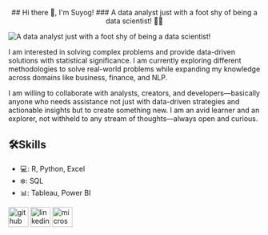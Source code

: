<p align="center">
## Hi there 👋, I'm Suyog!
### A data analyst just with a foot shy of being a data scientist! 👨‍💻

![A data analyst just with a foot shy of being a data scientist!](https://s3.amazonaws.com/handshake.production/app/public/assets/content_images/19062/original/Git_Readme.png?X-Amz-Algorithm=AWS4-HMAC-SHA256&X-Amz-Credential=AKIA2HSNSGACXF6KKT2H%2F20241228%2Fus-east-1%2Fs3%2Faws4_request&X-Amz-Date=20241228T230622Z&X-Amz-Expires=86400&X-Amz-SignedHeaders=host&X-Amz-Signature=6471beb34216fa5caa8ab46029e82ce1346e496dfe5bf31c97442b8644edd2d2)
</p>

I am interested in solving complex problems and provide data-driven solutions with statistical significance. I am currently exploring different methodologies to solve real-world problems while expanding my knowledge across domains like business, finance, and NLP.

I am willing to collaborate with analysts, creators, and developers—basically anyone who needs assistance not just with data-driven strategies and actionable insights but to create something new. I am an avid learner and an explorer, not withheld to any stream of thoughts—always open and curious.

## 🛠️Skills
* 💻: R, Python, Excel
* ❄️: SQL
* 📊: Tableau, Power BI

[<img src='https://cdn.jsdelivr.net/npm/simple-icons@3.0.1/icons/github.svg' alt='github' height='40'>](https://github.com/SuyogPatgave)  [<img src='https://cdn.jsdelivr.net/npm/simple-icons@3.0.1/icons/linkedin.svg' alt='linkedin' height='40'>](https://www.linkedin.com/in/https://www.linkedin.com/in/suyog-patgave99//)  [<img src='https://cdn.jsdelivr.net/npm/simple-icons@3.0.1/icons/microsoftoutlook.svg' alt='microsoftoutlook' height='40'>](suyogpatgave@outlook.com)  
